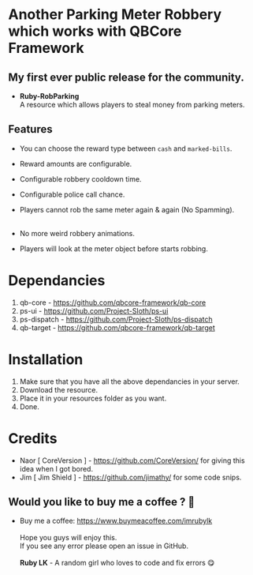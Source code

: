 # Another Parking Meter Robbery which works with QBCore Framework
## My first ever <strong>public release</strong> for the community.
- <strong> Ruby-RobParking </strong> <br>
A resource which allows players to steal money from parking meters.

## Features
- You can choose the reward type between `cash` and `marked-bills`.<br>
- Reward amounts are configurable. <br>
- Configurable robbery cooldown time. <br>
- Configurable police call chance. <br>
- Players cannot rob the same meter again & again (No Spamming). <br> <br>

- No more weird robbery animations. <br>
- Players will look at the meter object before starts robbing.

# Dependancies #
01. qb-core - https://github.com/qbcore-framework/qb-core <br>
02. ps-ui - https://github.com/Project-Sloth/ps-ui <br>
03. ps-dispatch - https://github.com/Project-Sloth/ps-dispatch <br>
04. qb-target - https://github.com/qbcore-framework/qb-target


# Installation
01. Make sure that you have all the above dependancies in your server.
02. Download the resource.
03. Place it in your resources folder as you want.
04. Done.

# Credits
- Naor [ CoreVersion ] - https://github.com/CoreVersion/ for giving this idea when I got bored.
- Jim [ Jim Shield ] - https://github.com/jimathy/ for some code snips.

## Would you like to buy me a coffee ? 🤭
- Buy me a coffee: https://www.buymeacoffee.com/imrubylk
<br> <br>
Hope you guys will enjoy this.<br>If you see any error please open an issue in GitHub.<br><br>
<strong>Ruby LK</strong> - A random girl who loves to code and fix errors 😋
